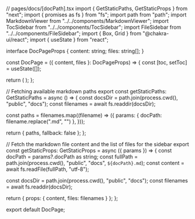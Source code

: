 // pages/docs/[docPath].tsx
import { GetStaticPaths, GetStaticProps } from "next";
import { promises as fs } from "fs";
import path from "path";
import MarkdownViewer from "../../components/MarkdownViewer";
import TocSidebar from "../../components/TocSidebar";
import FileSidebar from "../../components/FileSidebar";
import { Box, Grid } from "@chakra-ui/react";
import { useState } from "react";

interface DocPageProps {
  content: string;
  files: string[];
}

const DocPage = ({ content, files }: DocPageProps) => {
  const [toc, setToc] = useState([]);

  return (
    <Grid templateColumns="250px 3fr 1fr" gap={6} height="100vh">
      <FileSidebar files={files} />
      <MarkdownViewer content={content} setToc={setToc} />
      <TocSidebar headings={toc} />
    </Grid>
  );
};

// Fetching available markdown paths
export const getStaticPaths: GetStaticPaths = async () => {
  const docsDir = path.join(process.cwd(), "public", "docs");
  const filenames = await fs.readdir(docsDir);

  const paths = filenames.map((filename) => ({
    params: { docPath: filename.replace(".md", "") },
  }));

  return { paths, fallback: false };
};

// Fetch the markdown file content and the list of files for the sidebar
export const getStaticProps: GetStaticProps = async ({ params }) => {
  const docPath = params?.docPath as string;
  const fullPath = path.join(process.cwd(), "public", "docs", `${docPath}.md`);
  const content = await fs.readFile(fullPath, "utf-8");

  const docsDir = path.join(process.cwd(), "public", "docs");
  const filenames = await fs.readdir(docsDir);

  return { props: { content, files: filenames } };
};

export default DocPage;
